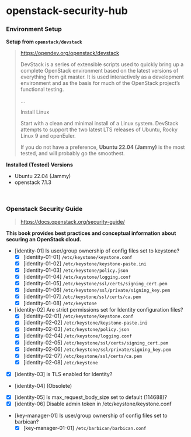 # openstack-security-hub

### Environment Setup

**Setup from `openstack/devstack`**

> <https://opendev.org/openstack/devstack>
>
> DevStack is a series of extensible scripts used to quickly bring up a complete OpenStack environment based on the latest versions of everything from git master. It is used interactively as a development environment and as the basis for much of the OpenStack project’s functional testing.
>
> ...
>
> Install Linux
>
> Start with a clean and minimal install of a Linux system. DevStack attempts to support the two latest LTS releases of Ubuntu, Rocky Linux 9 and openEuler.
>
> If you do not have a preference, **Ubuntu 22.04 (Jammy)** is the most tested, and will probably go the smoothest.

**Installed (Tested) Versions**

- Ubuntu 22.04 (Jammy)
- openstack 7.1.3

<br/>

### Openstack Security Guide

> <https://docs.openstack.org/security-guide/>

**This book provides best practices and conceptual information about securing an OpenStack cloud.**

- [identity-01] Is user/group ownership of config files set to keystone?
  - [x] [identity-01-01] `/etc/keystone/keystone.conf`
  - [x] [identity-01-02] `/etc/keystone/keystone-paste.ini`
  - [x] [identity-01-03] `/etc/keystone/policy.json`
  - [x] [identity-01-04] `/etc/keystone/logging.conf`
  - [x] [identity-01-05] `/etc/keystone/ssl/certs/signing_cert.pem`
  - [x] [identity-01-06] `/etc/keystone/ssl/private/signing_key.pem`
  - [x] [identity-01-07] `/etc/keystone/ssl/certs/ca.pem`
  - [x] [identity-01-08] `/etc/keystone`
- [identity-02] Are strict permissions set for Identity configuration files?
  - [x] [identity-02-01] `/etc/keystone/keystone.conf`
  - [x] [identity-02-02] `/etc/keystone/keystone-paste.ini`
  - [x] [identity-02-03] `/etc/keystone/policy.json`
  - [x] [identity-02-04] `/etc/keystone/logging.conf`
  - [x] [identity-02-05] `/etc/keystone/ssl/certs/signing_cert.pem`
  - [x] [identity-02-06] `/etc/keystone/ssl/private/signing_key.pem`
  - [x] [identity-02-07] `/etc/keystone/ssl/certs/ca.pem`
  - [x] [identity-02-08] `/etc/keystone`
- [x] [identity-03] is TLS enabled for Identity?
- [identity-04] (Obsolete)
- [x] [identity-05] Is max_request_body_size set to default (114688)?
- [x] [identity-06] Disable admin token in /etc/keystone/keystone.conf
- [key-manager-01] Is user/group ownership of config files set to barbican?
  - [x] [key-manager-01-01] `/etc/barbican/barbican.conf`